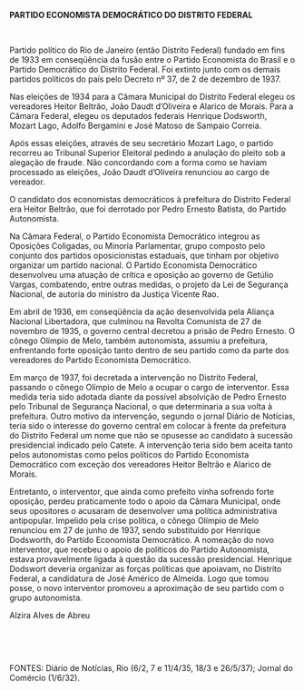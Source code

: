 **PARTIDO ECONOMISTA DEMOCRÁTICO DO DISTRITO FEDERAL**

 

Partido político do Rio de Janeiro (então Distrito Federal) fundado em
fins de 1933 em conseqüência da fusão entre o Partido Economista do
Brasil e o Partido Democrático do Distrito Federal. Foi extinto junto
com os demais partidos políticos do país pelo Decreto nº 37, de 2 de
dezembro de 1937.

Nas eleições de 1934 para a Câmara Municipal do Distrito Federal elegeu
os vereadores Heitor Beltrão, João Daudt d’Oliveira e Alarico de Morais.
Para a Câmara Federal, elegeu os deputados federais Henrique Dodsworth,
Mozart Lago, Adolfo Bergamini e José Matoso de Sampaio Correia.

Após essas eleições, através de seu secretário Mozart Lago, o partido
recorreu ao Tribunal Superior Eleitoral pedindo a anulação do pleito sob
a alegação de fraude. Não concordando com a forma como se haviam
processado as eleições, João Daudt d’Oliveira renunciou ao cargo de
vereador.

O candidato dos economistas democráticos à prefeitura do Distrito
Federal era Heitor Beltrão, que foi derrotado por Pedro Ernesto Batista,
do Partido Autonomista.

Na Câmara Federal, o Partido Economista Democrático integrou as
Oposições Coligadas, ou Minoria Parlamentar, grupo composto pelo
conjunto dos partidos oposicionistas estaduais, que tinham por objetivo
organizar um partido nacional. O Partido Economista Democrático
desenvolveu uma atuação de crítica e oposição ao governo de Getúlio
Vargas, combatendo, entre outras medidas, o projeto da Lei de Segurança
Nacional, de autoria do ministro da Justiça Vicente Rao.

Em abril de 1936, em conseqüência da ação desenvolvida pela Aliança
Nacional Libertadora, que culminou na Revolta Comunista de 27 de
novembro de 1935, o governo central decretou a prisão de Pedro Ernesto.
O cônego Olímpio de Melo, também autonomista, assumiu a prefeitura,
enfrentando forte oposição tanto dentro de seu partido como da parte dos
vereadores do Partido Economista Democrático.

Em março de 1937, foi decretada a intervenção no Distrito Federal,
passando o cônego Olímpio de Melo a ocupar o cargo de interventor. Essa
medida teria sido adotada diante da possível absolvição de Pedro Ernesto
pelo Tribunal de Segurança Nacional, o que determinaria a sua volta à
prefeitura. Outro motivo da intervenção, segundo o jornal Diário de
Notícias, teria sido o interesse do governo central em colocar à frente
da prefeitura do Distrito Federal um nome que não se opusesse ao
candidato à sucessão presidencial indicado pelo Catete. A intervenção
teria sido bem aceita tanto pelos autonomistas como pelos políticos do
Partido Economista Democrático com exceção dos vereadores Heitor Beltrão
e Alarico de Morais.

Entretanto, o interventor, que ainda como prefeito vinha sofrendo forte
oposição, perdeu praticamente todo o apoio da Câmara Municipal, onde
seus opositores o acusaram de desenvolver uma política administrativa
antipopular. Impelido pela crise política, o cônego Olímpio de Melo
renunciou em 27 de junho de 1937, sendo substituído por Henrique
Dodsworth, do Partido Economista Democrático. A nomeação do novo
interventor, que recebeu o apoio de políticos do Partido Autonomista,
estava provavelmente ligada à questão da sucessão presidencial. Henrique
Dodswort deveria organizar as forças políticas que apoiavam, no Distrito
Federal, a candidatura de José Américo de Almeida. Logo que tomou posse,
o novo interventor promoveu a aproximação de seu partido com o grupo
autonomista.

Alzira Alves de Abreu

 

 

FONTES: Diário de Notícias, Rio (6/2, 7 e 11/4/35, 18/3 e 26/5/37);
Jornal do Comércio (1/6/32).

 
